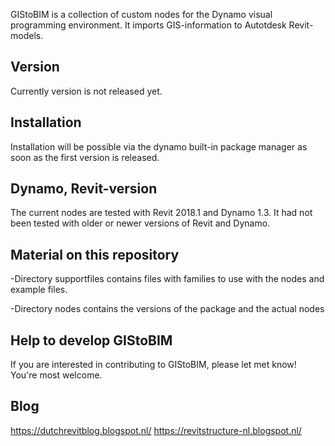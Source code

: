 
GIStoBIM is a collection of custom nodes for the Dynamo visual programming environment.  It imports GIS-information to Autotdesk Revit-models. 

## Version
Currently version is not released yet.

## Installation
Installation will be possible via the dynamo built-in package manager as soon as the first version is released.

## Dynamo, Revit-version
The current nodes are tested with Revit 2018.1 and Dynamo 1.3.
It had not been tested with older or newer versions of Revit and Dynamo.

## Material on this repository
-Directory supportfiles contains files with families to use with the nodes and example files.

-Directory nodes contains the versions of the package and the actual nodes

## Help to develop GIStoBIM
If you are interested in contributing to GIStoBIM, please let met know! You're most welcome.

## Blog
https://dutchrevitblog.blogspot.nl/
https://revitstructure-nl.blogspot.nl/
